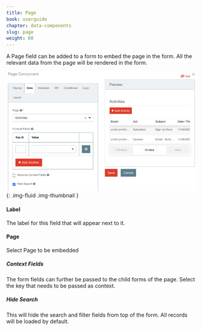 ```yaml
---
title: Page
book: userguide
chapter: data-components
slug: page
weight: 60
---
```

A Page field can be added to a form to embed the page in the form. All the relevant data from the page will be rendered in the form.

![13 hidden](/assets/img/page.png){: .img-fluid .img-thumbnail }

#### Label

The label for this field that will appear next to it.

#### Page

Select Page to be embedded

##### Context Fields

The form fields can further be passed to the child forms of the page. Select the key that needs to be passed as context.

##### Hide Search

This will hide the search and filter fields from top of the form. All records will be loaded by default.
